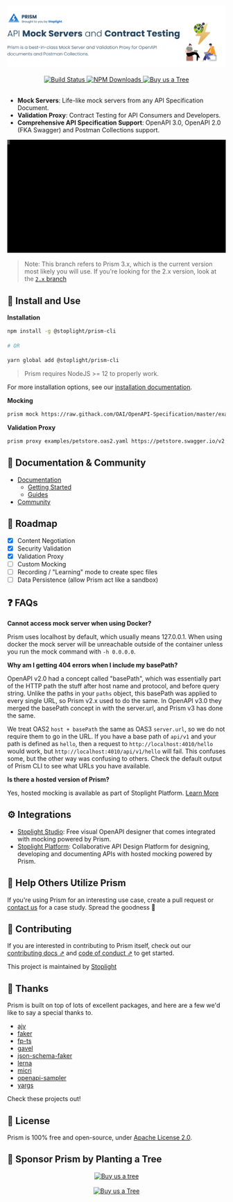 <div align="center">
  <a href="https://stoplight.io/api-mocking?utm_source=github&utm_medium=prism&utm_campaign=readme">
    <img src="./examples/readme-header.svg" alt="Life-like mock servers from any API Specification Document.">
	<br>
  <br>
  <a href="https://circleci.com/gh/stoplightio/prism">
    <img src="https://img.shields.io/circleci/build/github/stoplightio/prism/master" alt="Build Status">
  </a>
  <a href="https://www.npmjs.com/package/@stoplight/prism-cli">
    <img src="https://img.shields.io/npm/dw/@stoplight/prism-http?color=blue" alt="NPM Downloads">
  </a>
  <a href="https://offset.earth/stoplightinc">
    <img src="https://img.shields.io/badge/Buy%20us%20a%20tree-%F0%9F%8C%B3-lightgreen" alt="Buy us a Tree">
  </a>
	<br>
  <br>
</div>

- **Mock Servers**: Life-like mock servers from any API Specification Document.
- **Validation Proxy**: Contract Testing for API Consumers and Developers.
- **Comprehensive API Specification Support**: OpenAPI 3.0, OpenAPI 2.0 (FKA Swagger) and Postman Collections support.

![Demo of Prism Mock Server being called with curl from the CLI](./examples/prism-cli.svg)

> Note: This branch refers to Prism 3.x, which is the current version most likely you will use. If you're looking for the 2.x version, look at the [`2.x` branch][2.x]

## 🧰 Install and Use

**Installation**
```bash
npm install -g @stoplight/prism-cli

# OR

yarn global add @stoplight/prism-cli
```
> Prism requires NodeJS >= 12 to properly work.

For more installation options, see our [installation documentation](https://meta.stoplight.io/docs/prism/docs/getting-started/01-installation.md).

**Mocking**

```bash
prism mock https://raw.githack.com/OAI/OpenAPI-Specification/master/examples/v3.0/petstore-expanded.yaml
```

**Validation Proxy**

```bash
prism proxy examples/petstore.oas2.yaml https://petstore.swagger.io/v2
```

## 📖 Documentation & Community

- [Documentation](https://meta.stoplight.io/docs/prism)
  - [Getting Started](https://meta.stoplight.io/docs/getting-started/01-installation.md)
  - [Guides](https://meta.stoplight.io/docs/prism/docs/guides/01-mocking.md)
- [Community](https://github.com/stoplightio/prism/discussions)

## 🚧 Roadmap

- [x] Content Negotiation
- [x] Security Validation
- [x] Validation Proxy
- [ ] Custom Mocking
- [ ] Recording / "Learning" mode to create spec files
- [ ] Data Persistence (allow Prism act like a sandbox)

## ❓ FAQs

**Cannot access mock server when using Docker?**

Prism uses localhost by default, which usually means 127.0.0.1. When using docker the mock server will
be unreachable outside of the container unless you run the mock command with `-h 0.0.0.0`.

**Why am I getting 404 errors when I include my basePath?**

OpenAPI v2.0 had a concept called "basePath", which was essentially part of the HTTP path the stuff
after host name and protocol, and before query string. Unlike the paths in your `paths` object, this
basePath was applied to every single URL, so Prism v2.x used to do the same. In OpenAPI v3.0 they
merged the basePath concept in with the server.url, and Prism v3 has done the same.

We treat OAS2 `host + basePath` the same as OAS3 `server.url`, so we do not require them to go in
the URL. If you have a base path of `api/v1` and your path is defined as `hello`, then a request to
`http://localhost:4010/hello` would work, but `http://localhost:4010/api/v1/hello` will fail. This
confuses some, but the other way was confusing to others. Check the default output of Prism CLI to
see what URLs you have available.

**Is there a hosted version of Prism?**

Yes, hosted mocking is available as part of Stoplight Platform. [Learn More](https://stoplight.io/api-mocking?utm_source=github&utm_medium=prism&utm_campaign=readme) 

## ⚙️ Integrations

- [Stoplight Studio](https://stoplight.io/studio/?utm_source=github&utm_medium=prism&utm_campaign=readme): Free visual OpenAPI designer that comes integrated with mocking powered by Prism.
- [Stoplight Platform](https://stoplight.io/?utm_source=github&utm_medium=prism&utm_campaign=readme): Collaborative API Design Platform for designing, developing and documenting APIs with hosted mocking powered by Prism. 

## 🏁 Help Others Utilize Prism 

If you're using Prism for an interesting use case, create a pull request or [contact us](mailto:growth@stoplight.io) for a case study. Spread the goodness 🎉

## 👏 Contributing

If you are interested in contributing to Prism itself, check out our [contributing docs ⇗][contributing] and [code of conduct ⇗][code_of_conduct] to get started.

This project is maintained by [Stoplight](https://stoplight.io/?utm_source=github&utm_medium=prism&utm_campaign=readme)

## 🎉 Thanks

Prism is built on top of lots of excellent packages, and here are a few we'd like to say a special thanks to.

- [ajv](https://www.npmjs.com/package/ajv)
- [faker](https://www.npmjs.com/package/faker)
- [fp-ts](https://www.npmjs.com/package/fp-ts)
- [gavel](https://www.npmjs.com/package/gavel)
- [json-schema-faker](https://www.npmjs.com/package/json-schema-faker)
- [lerna](https://www.npmjs.com/package/lerna)
- [micri](https://www.npmjs.com/package/micri)
- [openapi-sampler](https://www.npmjs.com/package/openapi-sampler)
- [yargs](https://www.npmjs.com/package/yargs)

Check these projects out!

[code_of_conduct]: CODE_OF_CONDUCT.md
[contributing]: CONTRIBUTING.md
[download-release]: https://github.com/stoplightio/prism/releases/latest
[core]: https://www.npmjs.com/package/@stoplight/prism-core
[http]: https://www.npmjs.com/package/@stoplight/prism-http
[http-server]: https://www.npmjs.com/package/@stoplight/prism-http-server
[cli]: https://www.npmjs.com/package/@stoplight/prism-cli
[cli-docs]: ./docs/getting-started/03-cli.md
[2.x]: https://github.com/stoplightio/prism/tree/2.x
[http-docs]: packages/http/README.md

## 📜 License

Prism is 100% free and open-source, under [Apache License 2.0](LICENSE).

## 🌲 Sponsor Prism by Planting a Tree

<div align="center">
  <a href="https://offset.earth/stoplightinc">
    <img src="https://i.ibb.co/xfHsXgn/ecologi-social-good-graphic.png" alt="Buy us a tree">
	<br>
  <br>
  <a href="https://offset.earth/stoplightinc">
    <img src="https://img.shields.io/badge/Buy%20us%20a%20tree-%F0%9F%8C%B3-lightgreen" alt="Buy us a Tree">
  </a>
</div>